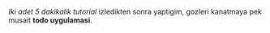 *Iki adet 5 dakikalik tutorial* izledikten sonra yaptigim, gozleri kanatmaya pek musait **todo uygulamasi**.